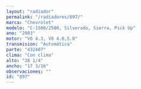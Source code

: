 ```yaml
---
layout: "radiador"
permalink: "/radiadores/897/"
marca: "Chevrolet"
modelo: "C-1500/2500, Silverado, Sierra, Pick Up"
ano: "2003"
motor: "V6 4.3, V8 4.8,5.0"
transmision: "Automática"
parte: "432407"
clima: "Con clima"
alto: "28 1/4"
ancho: "17 3/16"
observaciones: ""
id: "897"
---
```


